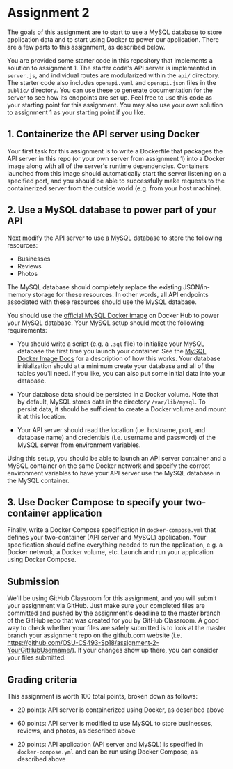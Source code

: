 # Assignment 2


The goals of this assignment are to start to use a MySQL database to store application data and to start using Docker to power our application.  There are a few parts to this assignment, as described below.

You are provided some starter code in this repository that implements a solution to assignment 1.  The starter code's API server is implemented in `server.js`, and individual routes are modularized within the `api/` directory.  The starter code also includes `openapi.yaml` and `openapi.json` files in the `public/` directory.  You can use these to generate documentation for the server to see how its endpoints are set up.  Feel free to use this code as your starting point for this assignment.  You may also use your own solution to assignment 1 as your starting point if you like.

## 1. Containerize the API server using Docker

Your first task for this assignment is to write a Dockerfile that packages the API server in this repo (or your own server from assignment 1) into a Docker image along with all of the server's runtime dependencies.  Containers launched from this image should automatically start the server listening on a specified port, and you should be able to successfully make requests to the containerized server from the outside world (e.g. from your host machine).

## 2. Use a MySQL database to power part of your API

Next modify the API server to use a MySQL database to store the following resources:
  * Businesses
  * Reviews
  * Photos

The MySQL database should completely replace the existing JSON/in-memory storage for these resources.  In other words, all API endpoints associated with these resources should use the MySQL database.

You should use the [official MySQL Docker image](https://hub.docker.com/_/mysql/) on Docker Hub to power your MySQL database.  Your MySQL setup should meet the following requirements:

  * You should write a script (e.g. a `.sql` file) to initialize your MySQL database the first time you launch your container.  See the [MySQL Docker Image Docs](https://docs.docker.com/samples/library/mysql/#initializing-a-fresh-instance) for a description of how this works.  Your database initialization should at a minimum create your database and all of the tables you'll need.  If you like, you can also put some initial data into your database.

  * Your database data should be persisted in a Docker volume.  Note that by default, MySQL stores data in the directory `/var/lib/mysql`.  To persist data, it should be sufficient to create a Docker volume and mount it at this location.

  * Your API server should read the location (i.e. hostname, port, and database name) and credentials (i.e. username and password) of the MySQL server from environment variables.

Using this setup, you should be able to launch an API server container and a MySQL container on the same Docker network and  specify the correct environment variables to have your API server use the MySQL database in the MySQL container.

## 3. Use Docker Compose to specify your two-container application

Finally, write a Docker Compose specification in `docker-compose.yml` that defines your two-container (API server and MySQL) application.  Your specification should define everything needed to run the application, e.g. a Docker network, a Docker volume, etc.  Launch and run your application using Docker Compose.

## Submission

We'll be using GitHub Classroom for this assignment, and you will submit your assignment via GitHub.  Just make sure your completed files are committed and pushed by the assignment's deadline to the master branch of the GitHub repo that was created for you by GitHub Classroom.  A good way to check whether your files are safely submitted is to look at the master branch your assignment repo on the github.com website (i.e. https://github.com/OSU-CS493-Sp18/assignment-2-YourGitHubUsername/). If your changes show up there, you can consider your files submitted.

## Grading criteria

This assignment is worth 100 total points, broken down as follows:

* 20 points: API server is containerized using Docker, as described above

* 60 points: API server is modified to use MySQL to store businesses, reviews, and photos, as described above

* 20 points: API application (API server and MySQL) is specified in `docker-compose.yml` and can be run using Docker Compose, as described above
